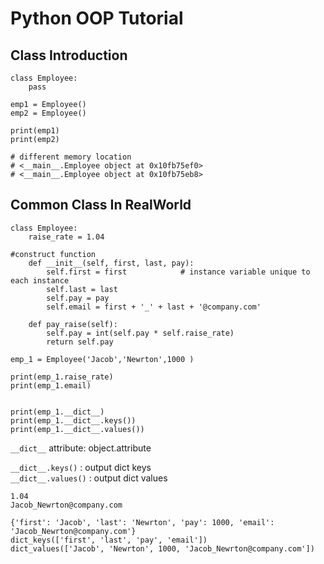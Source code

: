 # Python OOP Tutorial

## Class Introduction

```
class Employee:
	pass
	
emp1 = Employee()
emp2 = Employee()

print(emp1)
print(emp2)

# different memory location
# <__main__.Employee object at 0x10fb75ef0>
# <__main__.Employee object at 0x10fb75eb8>
```


## Common Class In RealWorld

```
class Employee:
	raise_rate = 1.04 
	
#construct function  
	def __init__(self, first, last, pay):
		self.first = first            # instance variable unique to each instance
		self.last = last
		self.pay = pay
		self.email = first + '_' + last + '@company.com'

	def pay_raise(self):
		self.pay = int(self.pay * self.raise_rate)
		return self.pay
		
emp_1 = Employee('Jacob','Newrton',1000 )

print(emp_1.raise_rate)
print(emp_1.email)

	
print(emp_1.__dict__)
print(emp_1.__dict__.keys())
print(emp_1.__dict__.values())	
```
`__dict__` attribute:  object.attribute

`__dict__.keys()`   : output dict keys  
`__dict__.values()` : output dict values

```
1.04
Jacob_Newrton@company.com

{'first': 'Jacob', 'last': 'Newrton', 'pay': 1000, 'email': 'Jacob_Newrton@company.com'}
dict_keys(['first', 'last', 'pay', 'email'])
dict_values(['Jacob', 'Newrton', 1000, 'Jacob_Newrton@company.com'])
```